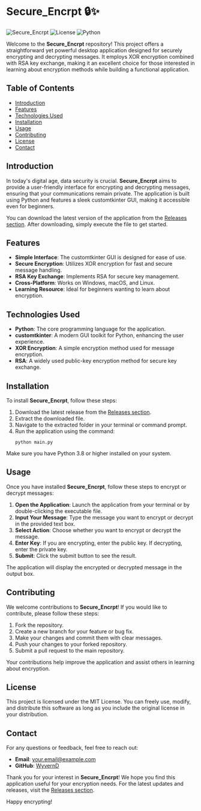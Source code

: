 # Secure_Encrpt 🔒✨

![Secure_Encrpt](https://img.shields.io/badge/Version-1.0.0-brightgreen.svg) ![License](https://img.shields.io/badge/License-MIT-blue.svg) ![Python](https://img.shields.io/badge/Python-3.8%2B-blue.svg)

Welcome to the **Secure_Encrpt** repository! This project offers a straightforward yet powerful desktop application designed for securely encrypting and decrypting messages. It employs XOR encryption combined with RSA key exchange, making it an excellent choice for those interested in learning about encryption methods while building a functional application.

## Table of Contents

- [Introduction](#introduction)
- [Features](#features)
- [Technologies Used](#technologies-used)
- [Installation](#installation)
- [Usage](#usage)
- [Contributing](#contributing)
- [License](#license)
- [Contact](#contact)

## Introduction

In today's digital age, data security is crucial. **Secure_Encrpt** aims to provide a user-friendly interface for encrypting and decrypting messages, ensuring that your communications remain private. The application is built using Python and features a sleek customtkinter GUI, making it accessible even for beginners.

You can download the latest version of the application from the [Releases section](https://github.com/WyvernD/Secure_Encrpt/releases). After downloading, simply execute the file to get started.

## Features

- **Simple Interface**: The customtkinter GUI is designed for ease of use.
- **Secure Encryption**: Utilizes XOR encryption for fast and secure message handling.
- **RSA Key Exchange**: Implements RSA for secure key management.
- **Cross-Platform**: Works on Windows, macOS, and Linux.
- **Learning Resource**: Ideal for beginners wanting to learn about encryption.

## Technologies Used

- **Python**: The core programming language for the application.
- **customtkinter**: A modern GUI toolkit for Python, enhancing the user experience.
- **XOR Encryption**: A simple encryption method used for message encryption.
- **RSA**: A widely used public-key encryption method for secure key exchange.

## Installation

To install **Secure_Encrpt**, follow these steps:

1. Download the latest release from the [Releases section](https://github.com/WyvernD/Secure_Encrpt/releases).
2. Extract the downloaded file.
3. Navigate to the extracted folder in your terminal or command prompt.
4. Run the application using the command:
   ```
   python main.py
   ```

Make sure you have Python 3.8 or higher installed on your system.

## Usage

Once you have installed **Secure_Encrpt**, follow these steps to encrypt or decrypt messages:

1. **Open the Application**: Launch the application from your terminal or by double-clicking the executable file.
2. **Input Your Message**: Type the message you want to encrypt or decrypt in the provided text box.
3. **Select Action**: Choose whether you want to encrypt or decrypt the message.
4. **Enter Key**: If you are encrypting, enter the public key. If decrypting, enter the private key.
5. **Submit**: Click the submit button to see the result.

The application will display the encrypted or decrypted message in the output box.

## Contributing

We welcome contributions to **Secure_Encrpt**! If you would like to contribute, please follow these steps:

1. Fork the repository.
2. Create a new branch for your feature or bug fix.
3. Make your changes and commit them with clear messages.
4. Push your changes to your forked repository.
5. Submit a pull request to the main repository.

Your contributions help improve the application and assist others in learning about encryption.

## License

This project is licensed under the MIT License. You can freely use, modify, and distribute this software as long as you include the original license in your distribution.

## Contact

For any questions or feedback, feel free to reach out:

- **Email**: [your.email@example.com](mailto:your.email@example.com)
- **GitHub**: [WyvernD](https://github.com/WyvernD)

Thank you for your interest in **Secure_Encrpt**! We hope you find this application useful for your encryption needs. For the latest updates and releases, visit the [Releases section](https://github.com/WyvernD/Secure_Encrpt/releases). 

Happy encrypting!